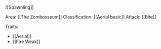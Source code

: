 [[Spawnling]]

Area: [[The Zombosseum]]
Classification: [[Aerial basic]]
Attack: [[Bite]]

Traits:
- [[Aerial]]
- [[Fire Weak]]